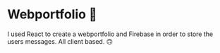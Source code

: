 # Webportfolio 📨

I used React to create a webportfolio and Firebase in order to store the users messages. All client based. 🙃
